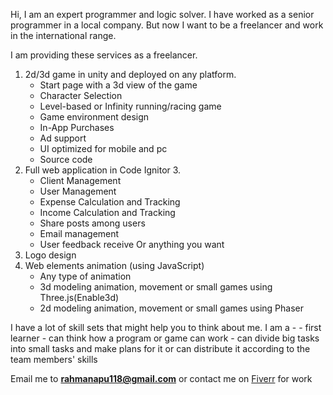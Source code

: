 

Hi, I am an expert programmer and logic solver. I have worked as a senior programmer in a local company. But now I want to be a freelancer and work in the international range.

I am providing these services as a freelancer.

1. 2d/3d game in unity and deployed on any platform.
     - Start page with a 3d view of the game
     - Character Selection
     - Level-based or Infinity running/racing game
     - Game environment design
     - In-App Purchases
     - Ad support
     - UI optimized for mobile and pc
     - Source code
2. Full web application in Code Ignitor 3.
    - Client Management
    - User Management
    - Expense Calculation and Tracking
    - Income Calculation and Tracking
    - Share posts among users
    - Email management
    - User feedback receive
    Or anything you want
3. Logo design
4. Web elements animation (using JavaScript)
   -  Any type of animation
    - 3d modeling animation, movement or small games using Three.js(Enable3d)
    - 2d modeling animation, movement or small games using Phaser

I have a lot of skill sets that might help you to think about me.
I am a -
         - first learner
         - can think how a program or game can work
         - can divide big tasks into small tasks and make plans for it
           or can distribute it according to the team members' skills
         
Email me to **rahmanapu118@gmail.com** or contact me on [Fiverr](https://www.fiverr.com/mmar58) for work
